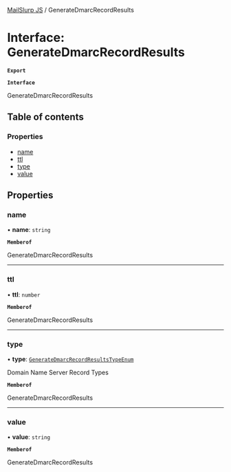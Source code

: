 [MailSlurp JS](../README.md) / GenerateDmarcRecordResults

# Interface: GenerateDmarcRecordResults

**`Export`**

**`Interface`**

GenerateDmarcRecordResults

## Table of contents

### Properties

- [name](GenerateDmarcRecordResults.md#name)
- [ttl](GenerateDmarcRecordResults.md#ttl)
- [type](GenerateDmarcRecordResults.md#type)
- [value](GenerateDmarcRecordResults.md#value)

## Properties

### name

• **name**: `string`

**`Memberof`**

GenerateDmarcRecordResults

___

### ttl

• **ttl**: `number`

**`Memberof`**

GenerateDmarcRecordResults

___

### type

• **type**: [`GenerateDmarcRecordResultsTypeEnum`](../enums/GenerateDmarcRecordResultsTypeEnum.md)

Domain Name Server Record Types

**`Memberof`**

GenerateDmarcRecordResults

___

### value

• **value**: `string`

**`Memberof`**

GenerateDmarcRecordResults
